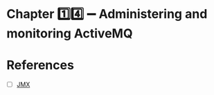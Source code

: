 # Chapter :one::four: :heavy_minus_sign: Administering and monitoring ActiveMQ


# References

- [ ] [JMX](https://activemq.apache.org/jmx)
